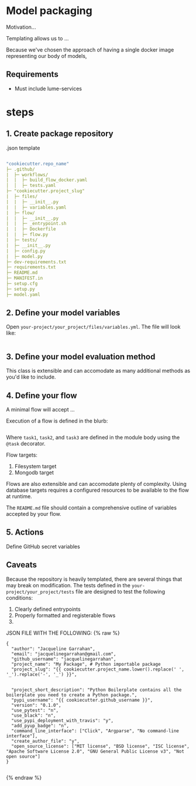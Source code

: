 # Model packaging

Motivation...

Templating allows us to ...



Because we've chosen the approach of having a single docker image representing our body of models,





## Requirements
- Must include lume-services






# steps
## 1. Create package repository

.json template



```yaml

"cookiecutter.repo_name"
├─ .github/
|  ├─ workflows/
|  |  ├─ build_flow_docker.yaml
│  │  ├─ tests.yaml
├─ "cookiecutter.project_slug"
|  ├─ files/
|  |  ├─ __init__.py
|  |  ├─ variables.yaml
|  ├─ flow/
|  |  ├─ __init__.py
|  |  ├─ _entrypoint.sh
|  |  ├─ Dockerfile
|  |  ├─ flow.py
|  ├─ tests/
|  ├─ __init__.py
|  ├─ config.py
|  ├─ model.py
├─ dev-requirements.txt
├─ requirements.txt
├─ README.md
├─ MANIFEST.in
├─ setup.cfg
├─ setup.py
├─ model.yaml

```




## 2. Define your model variables

Open `your-project/your_project/files/variables.yml`. The file will look like:

```yaml


```

## 3. Define your model evaluation method

This class is extensible and can accomodate as many additional methods as you'd like to include.

## 4.  Define your flow

A minimal flow will accept ...


Execution of a flow is defined in the blurb:
```python


```
Where `task1`, `task2`, and `task3` are defined in the module body using the `@task` decorator.



Flow targets:
1. Filesystem target
2. Mongodb target

Flows are also extensible and can accomodate plenty of complexity. Using database targets requires a configured resources to be available to the flow at runtime.


The `README.md` file should contain a comprehensive outline of variables accepted by your flow.

## 5. Actions

Define GitHub secret variables


## Caveats
Because the repository is heavily templated, there are several things that may break on modification. The tests defined in the `your-project/your_project/tests` file are designed to test the following conditions:
1. Clearly defined entrypoints
2. Properly formatted and registerable flows
4.


JSON FILE WITH THE FOLLOWING:
{% raw %}
```
{
  "author": "Jacqueline Garrahan",
  "email": "jacquelinegarrahan@gmail.com",
  "github_username": "jacquelinegarrahan",
  "project_name": "My Package", # Python importable package
  "project_slug": "{{ cookiecutter.project_name.lower().replace(' ', '_').replace('-', '_') }}",


  "project_short_description": "Python Boilerplate contains all the boilerplate you need to create a Python package.",
  "pypi_username": "{{ cookiecutter.github_username }}",
  "version": "0.1.0",
  "use_pytest": "n",
  "use_black": "n",
  "use_pypi_deployment_with_travis": "y",
  "add_pyup_badge": "n",
  "command_line_interface": ["Click", "Argparse", "No command-line interface"],
  "create_author_file": "y",
  "open_source_license": ["MIT license", "BSD license", "ISC license", "Apache Software License 2.0", "GNU General Public License v3", "Not open source"]
}


```
{% endraw %}
